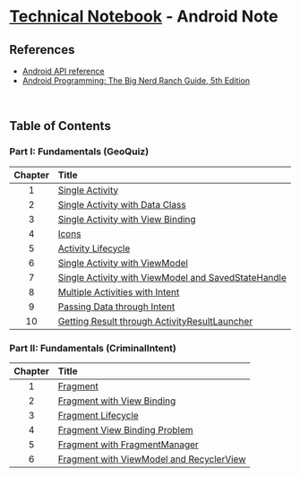 # [Technical Notebook](../README.md) - Android Note
## References
- [Android API reference](https://developer.android.com/reference)
- [Android Programming: The Big Nerd Ranch Guide, 5th Edition](https://bignerdranch.com/books/android-programming-the-big-nerd-ranch-guide-5th-edition/)

<br />

## Table of Contents
### Part I: Fundamentals (GeoQuiz)
| Chapter | Title |
| :-: | :- |
| 1 | [Single Activity](./notes/Part%20I/Chapter_1.md) |
| 2 | [Single Activity with Data Class](./notes/Part%20I/Chapter_2.md) |
| 3 | [Single Activity with View Binding](./notes/Part%20I/Chapter_3.md) |
| 4 | [Icons](./notes/Part%20I/Chapter_4.md) |
| 5 | [Activity Lifecycle](./notes/Part%20I/Chapter_5.md) |
| 6 | [Single Activity with ViewModel](./notes/Part%20I/Chapter_6.md) |
| 7 | [Single Activity with ViewModel and SavedStateHandle](./notes/Part%20I/Chapter_7.md) |
| 8 | [Multiple Activities with Intent](./notes/Part%20I/Chapter_8.md) |
| 9 | [Passing Data through Intent](./notes/Part%20I/Chapter_9.md) |
| 10 | [Getting Result through ActivityResultLauncher](./notes/Part%20I/Chapter_10.md) |

### Part II: Fundamentals (CriminalIntent)
| Chapter | Title |
| :-: | :- |
| 1 | [Fragment](./notes/Part%20II/Chapter_1.md) |
| 2 | [Fragment with View Binding](./notes/Part%20II/Chapter_2.md) |
| 3 | [Fragment Lifecycle](./notes/Part%20II/Chapter_3.md) |
| 4 | [Fragment View Binding Problem](./notes/Part%20II/Chapter_4.md) |
| 5 | [Fragment with FragmentManager](./notes/Part%20II/Chapter_5.md) |
| 6 | [Fragment with ViewModel and RecyclerView](./notes/Part%20II/Chapter_6.md) |

<!-- ### Part II: Special Topics
| Chapter | Title |
| :-: | :- |
| 1 | [Debugging](./notes/Part%20II/Chapter_1.md) |
| 2 | [Testing](./notes/Part%20II/Chapter_2.md) |
| 3 | [SDK Versions and Compatibility](./notes/Part%20II/Chapter_3.md) | -->

<!-- ### Part III: App Classes
| Chapter | Title |
| :-: | :- |
| 1 | [Activity](./notes/Part%20III/Chapter_1.md) | -->

<!-- ### Part IV: View Classes
| Chapter | Title |
| :-: | :- |
| 1 | [View](./notes/Part%20IV/Chapter_1.md) | -->

<!-- ### Part V: Widget Classes
| Chapter | Title |
| :-: | :- |
| 1 | [Toast](./notes/Part%20V/Chapter_1.md) |
| 2 | [TextView](./notes/Part%20V/Chapter_2.md) | -->

<!-- ### Part VI: Other Classes
| Chapter | Title |
| :-: | :- |
| 1 | [Log](./notes/Part%20VI/Chapter_1.md) | -->

<br />
